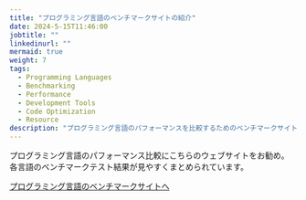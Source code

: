 ```yaml
---
title: "プログラミング言語のベンチマークサイトの紹介"
date: 2024-5-15T11:46:00
jobtitle: ""
linkedinurl: ""
mermaid: true
weight: 7
tags:
  - Programming Languages
  - Benchmarking
  - Performance
  - Development Tools
  - Code Optimization
  - Resource
description: "プログラミング言語のパフォーマンスを比較するためのベンチマークサイトを紹介します。さまざまなプログラミング言語のベンチマークテスト結果が見やすくまとめられており、言語ごとのパフォーマンスや最適化に役立つ情報を提供しています。開発者が効率的なコードを書くための参考資料として、サイトへのリンクを掲載しています。"
---
```


プログラミング言語のパフォーマンス比較にこちらのウェブサイトをお勧め。
各言語のベンチマークテスト結果が見やすくまとめられています。

[プログラミング言語のベンチマークサイトへ](https://programming-language-benchmarks.vercel.app/)
